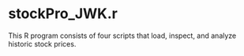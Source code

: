 # stockPro_JWK.r
This R program consists of four scripts that load, inspect, and analyze historic stock prices.  
